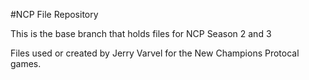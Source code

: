 #NCP File Repository

This is the base branch that holds files for NCP Season 2 and 3

Files used or created by Jerry Varvel for the New Champions Protocal games.
